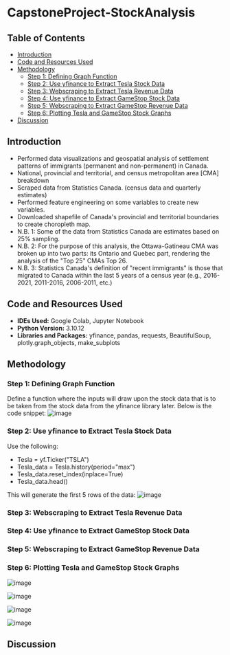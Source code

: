 # CapstoneProject-StockAnalysis

## Table of Contents
* [Introduction](#introduction)
* [Code and Resources Used](#code-and-resources-used)
* [Methodology](#methodology)
  * [Step 1: Defining Graph Function](#step-1-defining-graph-function)
  * [Step 2: Use yfinance to Extract Tesla Stock Data](#step-2-use-yfinance-to-extract-tesla-stock-data)
  * [Step 3: Webscraping to Extract Tesla Revenue Data](#step-3-webscraping-to-extract-tesla-revenue-data)
  * [Step 4: Use yfinance to Extract GameStop Stock Data](#step-4-use-yfinance-to-extract-gamestop-stock-data)
  * [Step 5: Webscraping to Extract GameStop Revenue Data](#step-5-webscraping-to-extract-gamestop-revenue-data)
  * [Step 6: Plotting Tesla and GameStop Stock Graphs](#step-6-plotting-tesla-and-gamestop-stock-graphs)
* [Discussion](#discussion)

## Introduction
  <ul>
    <li>Performed data visualizations and geospatial analysis of settlement patterns of immigrants (permanent and non-permanent) in Canada.</li>
    <li>National, provincial and territorial, and census metropolitan area [CMA] breakdown</li>
    <li>Scraped data from Statistics Canada. (census data and quarterly estimates)</li>
    <li>Performed feature engineering on some variables to create new variables.</li>
    <li>Downloaded shapefile of Canada's provincial and territorial boundaries to create choropleth map.</li>
    <li>N.B. 1: Some of the data from Statistics Canada are estimates based on 25% sampling.</li>
    <li>N.B. 2: For the purpose of this analysis, the Ottawa-Gatineau CMA was broken up into two parts: its Ontario and Quebec part, rendering the analysis of the "Top 25" CMAs Top 26.</li>
    <li>N.B. 3: Statistics Canada's definition of "recent immigrants" is those that migrated to Canada within the last 5 years of a census year (e.g., 2016-2021, 2011-2016, 2006-2011, etc.)</li>
  </ul>
  
## Code and Resources Used
  <ul>
    <li><b>IDEs Used:</b> Google Colab, Jupyter Notebook</li>
    <li><b>Python Version:</b> 3.10.12</li>
    <li><b>Libraries and Packages:</b> yfinance, pandas, requests, BeautifulSoup, plotly.graph_objects, make_subplots</li>
  </ul>

## Methodology

### Step 1: Defining Graph Function
Define a function where the inputs will draw upon the stock data that is to be taken from the stock data from the yfinance library later. Below is the code snippet:
![image](https://github.com/user-attachments/assets/f75d8f04-a80e-480d-804c-f188ee740bbf)

### Step 2: Use yfinance to Extract Tesla Stock Data
Use the following:
<ul>
  <li>Tesla = yf.Ticker("TSLA")</li>
  <li>Tesla_data = Tesla.history(period="max")</li>
  <li>Tesla_data.reset_index(inplace=True)</li>
  <li>Tesla_data.head()</li>
</ul>

This will generate the first 5 rows of the data:
![image](https://github.com/user-attachments/assets/e14d8101-098a-4341-a529-899027684d3e)

### Step 3: Webscraping to Extract Tesla Revenue Data

### Step 4: Use yfinance to Extract GameStop Stock Data

### Step 5: Webscraping to Extract GameStop Revenue Data

### Step 6: Plotting Tesla and GameStop Stock Graphs
![image](https://github.com/user-attachments/assets/87d24e6e-47c4-44e3-9ba5-bde0a0c44a3c)

![image](https://github.com/user-attachments/assets/ba18cff1-86d2-4e66-9c35-ce50ade6b0aa)


![image](https://github.com/user-attachments/assets/cd349126-5d06-488a-8128-6a158befa284)

![image](https://github.com/user-attachments/assets/09381ab0-0502-426a-9330-4857f6f77c94)

## Discussion

